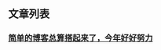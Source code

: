 ## 文章列表


### [简单的博客总算搭起来了，今年好好努力](https://github.com/carrickios/carrickios.github.io/blob/master/201903/20190301.md)
